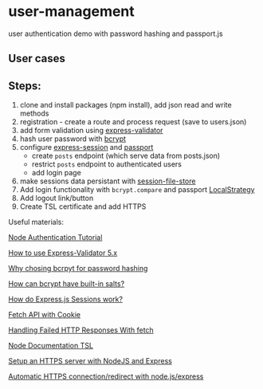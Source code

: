 # user-management
user authentication demo with password hashing and passport.js


## User cases


## Steps:
1. clone and install packages (npm install), add json read and write methods
2. registration - create a route and process request (save to users.json)
3. add form validation using [express-validator](https://github.com/express-validator/express-validator)
4. hash user password with [bcrypt](https://github.com/kelektiv/node.bcrypt.js/)
5. configure [express-session](https://github.com/expressjs/session) and [passport](http://www.passportjs.org)
   - create `posts` endpoint (which serve data from posts.json)
   - restrict `posts` endpoint to authenticated users
   - add login page
6. make sessions data persistant with [session-file-store](https://github.com/valery-barysok/session-file-store)
7. Add login functionality with `bcrypt.compare` and passport [LocalStrategy](https://github.com/jaredhanson/passport-local)
8. Add logout link/button
9. Create TSL certificate and add HTTPS


Useful materials:

[Node Authentication Tutorial](https://www.youtube.com/watch?v=gYjHDMPrkWU&list=PLpPnRKq7eNW3Qm2OfoJ3Hyvf-36TulLDp)

[How to use Express-Validator 5.x](https://charlietheprogrammer.com/how-to-use-express-validator-5/)

[Why chosing bcrpyt for password hashing](https://codahale.com/how-to-safely-store-a-password/)

[How can bcrypt have built-in salts?](https://stackoverflow.com/questions/6832445/how-can-bcrypt-have-built-in-salts)

[How do Express.js Sessions work?](https://nodewebapps.com/2017/06/18/how-do-nodejs-sessions-work/)

[Fetch API with Cookie](https://stackoverflow.com/questions/34558264/fetch-api-with-cookie)

[Handling Failed HTTP Responses With fetch](https://www.tjvantoll.com/2015/09/13/fetch-and-errors/)

[Node Documentation TSL](https://nodejs.org/docs/latest/api/tls.html#tls_tls_ssl_concepts)

[Setup an HTTPS server with NodeJS and Express](https://www.youtube.com/watch?v=8ptiZlO7ROs)

[Automatic HTTPS connection/redirect with node.js/express](https://stackoverflow.com/questions/7450940/automatic-https-connection-redirect-with-node-js-express)